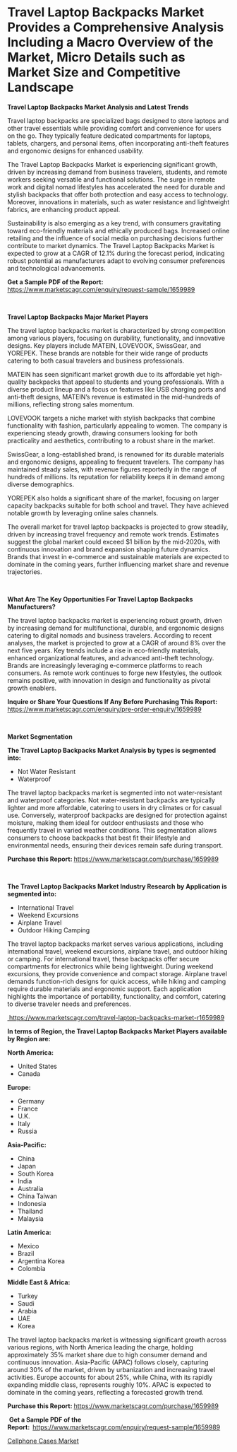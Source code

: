 <p><h1>Travel Laptop Backpacks Market Provides a Comprehensive Analysis Including a Macro Overview of the Market, Micro Details such as Market Size and Competitive Landscape</h1></p><p><strong>Travel Laptop Backpacks Market Analysis and Latest Trends</strong></p>
<p><p>Travel laptop backpacks are specialized bags designed to store laptops and other travel essentials while providing comfort and convenience for users on the go. They typically feature dedicated compartments for laptops, tablets, chargers, and personal items, often incorporating anti-theft features and ergonomic designs for enhanced usability.</p><p>The Travel Laptop Backpacks Market is experiencing significant growth, driven by increasing demand from business travelers, students, and remote workers seeking versatile and functional solutions. The surge in remote work and digital nomad lifestyles has accelerated the need for durable and stylish backpacks that offer both protection and easy access to technology. Moreover, innovations in materials, such as water resistance and lightweight fabrics, are enhancing product appeal.</p><p>Sustainability is also emerging as a key trend, with consumers gravitating toward eco-friendly materials and ethically produced bags. Increased online retailing and the influence of social media on purchasing decisions further contribute to market dynamics. The Travel Laptop Backpacks Market is expected to grow at a CAGR of 12.1% during the forecast period, indicating robust potential as manufacturers adapt to evolving consumer preferences and technological advancements.</p></p>
<p><strong>Get a Sample PDF of the Report:&nbsp;</strong> <a href="https://www.marketscagr.com/enquiry/request-sample/1659989?utm_campaign=1920&utm_medium=2&utm_source=Github&utm_content=ia&utm_term=08022025&utm_id=travel-laptop-backpacks">https://www.marketscagr.com/enquiry/request-sample/1659989</a></p>
<p>&nbsp;</p>
<p><strong>Travel Laptop Backpacks Major Market Players</strong></p>
<p><p>The travel laptop backpacks market is characterized by strong competition among various players, focusing on durability, functionality, and innovative designs. Key players include MATEIN, LOVEVOOK, SwissGear, and YOREPEK. These brands are notable for their wide range of products catering to both casual travelers and business professionals.</p><p>MATEIN has seen significant market growth due to its affordable yet high-quality backpacks that appeal to students and young professionals. With a diverse product lineup and a focus on features like USB charging ports and anti-theft designs, MATEIN’s revenue is estimated in the mid-hundreds of millions, reflecting strong sales momentum.</p><p>LOVEVOOK targets a niche market with stylish backpacks that combine functionality with fashion, particularly appealing to women. The company is experiencing steady growth, drawing consumers looking for both practicality and aesthetics, contributing to a robust share in the market.</p><p>SwissGear, a long-established brand, is renowned for its durable materials and ergonomic designs, appealing to frequent travelers. The company has maintained steady sales, with revenue figures reportedly in the range of hundreds of millions. Its reputation for reliability keeps it in demand among diverse demographics.</p><p>YOREPEK also holds a significant share of the market, focusing on larger capacity backpacks suitable for both school and travel. They have achieved notable growth by leveraging online sales channels.</p><p>The overall market for travel laptop backpacks is projected to grow steadily, driven by increasing travel frequency and remote work trends. Estimates suggest the global market could exceed $1 billion by the mid-2020s, with continuous innovation and brand expansion shaping future dynamics. Brands that invest in e-commerce and sustainable materials are expected to dominate in the coming years, further influencing market share and revenue trajectories.</p></p>
<p>&nbsp;</p>
<p><strong>What Are The Key Opportunities For Travel Laptop Backpacks Manufacturers?</strong></p>
<p><p>The travel laptop backpacks market is experiencing robust growth, driven by increasing demand for multifunctional, durable, and ergonomic designs catering to digital nomads and business travelers. According to recent analyses, the market is projected to grow at a CAGR of around 8% over the next five years. Key trends include a rise in eco-friendly materials, enhanced organizational features, and advanced anti-theft technology. Brands are increasingly leveraging e-commerce platforms to reach consumers. As remote work continues to forge new lifestyles, the outlook remains positive, with innovation in design and functionality as pivotal growth enablers.</p></p>
<p><strong>Inquire or Share Your Questions If Any Before Purchasing This Report:</strong> <a href="https://www.marketscagr.com/enquiry/pre-order-enquiry/1659989?utm_campaign=1920&utm_medium=2&utm_source=Github&utm_content=ia&utm_term=08022025&utm_id=travel-laptop-backpacks">https://www.marketscagr.com/enquiry/pre-order-enquiry/1659989</a></p>
<p>&nbsp;</p>
<p><strong>Market Segmentation</strong></p>
<p><strong>The Travel Laptop Backpacks Market Analysis by types is segmented into:</strong></p>
<p><ul><li>Not Water Resistant</li><li>Waterproof</li></ul></p>
<p><p>The travel laptop backpacks market is segmented into not water-resistant and waterproof categories. Not water-resistant backpacks are typically lighter and more affordable, catering to users in dry climates or for casual use. Conversely, waterproof backpacks are designed for protection against moisture, making them ideal for outdoor enthusiasts and those who frequently travel in varied weather conditions. This segmentation allows consumers to choose backpacks that best fit their lifestyle and environmental needs, ensuring their devices remain safe during transport.</p></p>
<p><strong>Purchase this Report:&nbsp;</strong><a href="https://www.marketscagr.com/purchase/1659989?utm_campaign=1920&utm_medium=2&utm_source=Github&utm_content=ia&utm_term=08022025&utm_id=travel-laptop-backpacks">https://www.marketscagr.com/purchase/1659989</a></p>
<p>&nbsp;</p>
<p><strong>The Travel Laptop Backpacks Market Industry Research by Application is segmented into:</strong></p>
<p><ul><li>International Travel</li><li>Weekend Excursions</li><li>Airplane Travel</li><li>Outdoor Hiking Camping</li></ul></p>
<p><p>The travel laptop backpacks market serves various applications, including international travel, weekend excursions, airplane travel, and outdoor hiking or camping. For international travel, these backpacks offer secure compartments for electronics while being lightweight. During weekend excursions, they provide convenience and compact storage. Airplane travel demands function-rich designs for quick access, while hiking and camping require durable materials and ergonomic support. Each application highlights the importance of portability, functionality, and comfort, catering to diverse traveler needs and preferences.</p></p>
<p><a href="https://www.marketscagr.com/travel-laptop-backpacks-market-r1659989?utm_campaign=1920&utm_medium=2&utm_source=Github&utm_content=ia&utm_term=08022025&utm_id=travel-laptop-backpacks">&nbsp;https://www.marketscagr.com/travel-laptop-backpacks-market-r1659989</a></p>
<p><strong>In terms of Region, the Travel Laptop Backpacks Market Players available by Region are:</strong></p>
<p>
    <p> <strong> North America: </strong>
        <ul>
            <li>United States</li>
            <li>Canada</li>
        </ul>
        </p> 
    <p> <strong> Europe: </strong>
        <ul>
            <li>Germany</li>
            <li>France</li>
            <li>U.K.</li>
            <li>Italy</li>
            <li>Russia</li>
        </ul>
        </p> 
    <p> <strong> Asia-Pacific: </strong>
        <ul>
            <li>China</li>
            <li>Japan</li>
            <li>South Korea</li>
            <li>India</li>
            <li>Australia</li>
            <li>China Taiwan</li>
            <li>Indonesia</li>
            <li>Thailand</li>
            <li>Malaysia</li>
        </ul>
        </p> 
    <p> <strong> Latin America: </strong>
        <ul>
            <li>Mexico</li>
            <li>Brazil</li>
            <li>Argentina Korea</li>
            <li>Colombia</li>
        </ul>
        </p> 
    <p> <strong> Middle East & Africa: </strong>
        <ul>
            <li>Turkey</li>
            <li>Saudi</li>
            <li>Arabia</li>
            <li>UAE</li>
            <li>Korea</li>
        </ul>
    </p>
    </p>
<p><p>The travel laptop backpacks market is witnessing significant growth across various regions, with North America leading the charge, holding approximately 35% market share due to high consumer demand and continuous innovation. Asia-Pacific (APAC) follows closely, capturing around 30% of the market, driven by urbanization and increasing travel activities. Europe accounts for about 25%, while China, with its rapidly expanding middle class, represents roughly 10%. APAC is expected to dominate in the coming years, reflecting a forecasted growth trend.</p></p>
<p><strong>Purchase this Report: </strong><a href="https://www.marketscagr.com/purchase/1659989?utm_campaign=1920&utm_medium=2&utm_source=Github&utm_content=ia&utm_term=08022025&utm_id=travel-laptop-backpacks">https://www.marketscagr.com/purchase/1659989</a></p>
<p>&nbsp;<strong>Get a Sample PDF of the Report:&nbsp;&nbsp;</strong><a href="https://www.marketscagr.com/enquiry/request-sample/1659989?utm_campaign=1920&utm_medium=2&utm_source=Github&utm_content=ia&utm_term=08022025&utm_id=travel-laptop-backpacks">https://www.marketscagr.com/enquiry/request-sample/1659989</a></p>
<p><strong></strong></p>
<p><p><a href="https://github.com/JakirUddin511/Market-Research-Report-List-1/blob/main/cellphone-cases-market.md?utm_campaign=1920&utm_medium=2&utm_source=Github&utm_content=ia&utm_term=08022025&utm_id=travel-laptop-backpacks">Cellphone Cases Market</a></p></p>